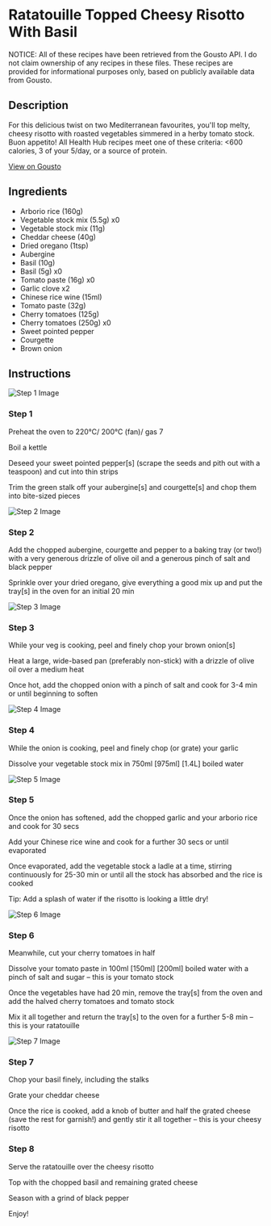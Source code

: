 # Ratatouille Topped Cheesy Risotto With Basil

NOTICE: All of these recipes have been retrieved from the Gousto API. I do not claim ownership of any recipes in these files. These recipes are provided for informational purposes only, based on publicly available data from Gousto.

## Description

For this delicious twist on two Mediterranean favourites, you'll top melty, cheesy risotto with roasted vegetables simmered in a herby tomato stock. Buon appetito! All Health Hub recipes meet one of these criteria: <600 calories, 3 of your 5/day, or a source of protein.

[View on Gousto](https://www.gousto.co.uk/recipes/cookbook/cheesy-risotto-with-ratatouille-basil)

## Ingredients

- Arborio rice (160g)
- Vegetable stock mix (5.5g) x0
- Vegetable stock mix (11g)
- Cheddar cheese (40g)
- Dried oregano (1tsp)
- Aubergine
- Basil (10g)
- Basil (5g) x0
- Tomato paste (16g) x0
- Garlic clove x2
- Chinese rice wine (15ml)
- Tomato paste (32g)
- Cherry tomatoes (125g)
- Cherry tomatoes (250g) x0
- Sweet pointed pepper
- Courgette
- Brown onion

## Instructions

![Step 1 Image](https://production-media.gousto.co.uk/cms/recipe-step-image/1650.-step-1-x200.jpg)

### Step 1

Preheat the oven to 220°C/ 200°C (fan)/ gas 7

Boil a kettle

Deseed your sweet pointed pepper[s]<span class="text-danger"> </span>(scrape the seeds and pith out with a teaspoon) and cut into thin strips

Trim the green stalk off your aubergine[s]<span class="text-danger"> </span>and courgette[s] and chop them into bite-sized pieces

![Step 2 Image](https://production-media.gousto.co.uk/cms/recipe-step-image/1650.-step-2-x200.jpg)

### Step 2

Add the chopped aubergine, courgette and pepper to a baking tray (or two!) with a very generous drizzle of olive oil and a generous pinch of salt and black pepper

Sprinkle over your dried oregano, give everything a good mix up and put the tray[s] in the oven for an initial 20 min

![Step 3 Image](https://production-media.gousto.co.uk/cms/recipe-step-image/1650.-step-3-x200.jpg)

### Step 3

While your veg is cooking, peel and finely chop your brown onion[s]

Heat a large, wide-based pan (preferably non-stick) with a drizzle of olive oil over a medium heat

Once hot, add the chopped onion with a pinch of salt and cook for 3-4 min or until beginning to soften

![Step 4 Image](https://production-media.gousto.co.uk/cms/recipe-step-image/1650.-step-4-x200.jpg)

### Step 4

While the onion is cooking, peel and finely chop (or grate) your garlic

Dissolve your vegetable stock mix in 750ml <span class="text-purple">[975ml]</span> <span class="text-danger">[1.4L]</span> boiled water

![Step 5 Image](https://production-media.gousto.co.uk/cms/recipe-step-image/1650.-step-5-x200.jpg)

### Step 5

Once the onion has softened, add the chopped garlic and your arborio rice and cook for 30 secs

Add your Chinese rice wine and cook for a further 30 secs or until evaporated

Once evaporated, add the vegetable stock a ladle at a time, stirring continuously for 25-30 min or until all the stock has absorbed and the rice is cooked

Tip: Add a splash of water if the risotto is looking a little dry!

![Step 6 Image](https://production-media.gousto.co.uk/cms/recipe-step-image/1650.-step-6-x200.jpg)

### Step 6

Meanwhile, cut your cherry tomatoes in half

Dissolve your tomato paste in 100ml <span class="text-purple">[150ml]</span> <span class="text-danger">[200ml]</span> boiled water with a pinch of salt and sugar – this is your tomato stock

Once the vegetables have had 20 min, remove the tray[s] from the oven and add the halved cherry tomatoes and tomato stock

Mix it all together and return the tray[s] to the oven for a further 5-8 min – this is your ratatouille

![Step 7 Image](https://production-media.gousto.co.uk/cms/recipe-step-image/1650.-step-7-x200.jpg)

### Step 7

Chop your basil finely, including the stalks

Grate your cheddar cheese

Once the rice is cooked, add a knob of butter and half the grated cheese (save the rest for garnish!) and gently stir it all together – this is your cheesy risotto

### Step 8

Serve the ratatouille over the cheesy risotto

Top with the chopped basil and remaining grated cheese

Season with a grind of black pepper

Enjoy!

